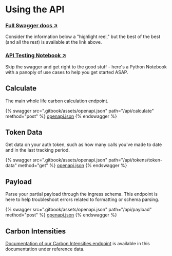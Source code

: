 # Using the API

### [Full Swagger docs ↗](http://api.cscale.io/api/cscale-swagger-docs)

Consider the information below a "highlight reel," but the best of the best (and all the rest) is available at the link above.&#x20;

### [API Testing Notebook ↗](https://drive.google.com/drive/u/2/folders/1Q\_\_pMVDnPgzv01aWb-cfakifKtuqyH4K)

Skip the swagger and get right to the good stuff - here's a Python Notebook with a panoply of use cases to help you get started ASAP.&#x20;

## Calculate

The main whole life carbon calculation endpoint.&#x20;

{% swagger src=".gitbook/assets/openapi.json" path="/api/calculate" method="post" %}
[openapi.json](.gitbook/assets/openapi.json)
{% endswagger %}

## Token Data

Get data on your auth token, such as how many calls you've made to date and in the last tracking period.

{% swagger src=".gitbook/assets/openapi.json" path="/api/tokens/token-data" method="get" %}
[openapi.json](.gitbook/assets/openapi.json)
{% endswagger %}

## Payload

Parse your partial payload through the ingress schema. This endpoint is here to help troubleshoot errors related to formatting or schema parsing.&#x20;

{% swagger src=".gitbook/assets/openapi.json" path="/api/payload" method="post" %}
[openapi.json](.gitbook/assets/openapi.json)
{% endswagger %}

## Carbon Intensities

[Documentation of our Carbon Intensities endpoint](readme/reference-data.md#reference-data-via-api) is available in this documentation under reference data.&#x20;

